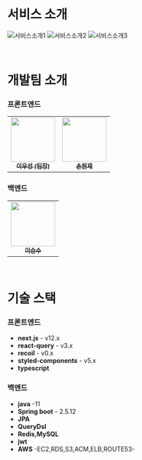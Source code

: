 # 서비스 소개

![서비스소개1](https://user-images.githubusercontent.com/75570915/169036415-c87e148e-3f43-4069-b4b7-ecc92a544d26.png)
![서비스소개2](https://user-images.githubusercontent.com/75570915/169036639-4c7341a5-fdcf-4434-8491-25e6211155d1.png)
![서비스소개3](https://user-images.githubusercontent.com/75570915/169036657-6d93fdc5-6e2c-4560-8564-81e516430345.png)

<br />

# 개발팀 소개

### 프론트엔드
<table>
  <tr>
    <td align="center">
      <a href="https://github.com/useonglee">
         <img
          src="https://avatars.githubusercontent.com/useonglee"
          width="100px;"
          alt=""
         />
         <br /><sub><b>이우성 (팀장)</b></sub>
      </a>
      <br />
    </td>
    <td align="center">
      <a href="https://github.com/sonwonjae">
         <img
          src="https://avatars.githubusercontent.com/sonwonjae"
          width="100px;"
          alt=""
         />
         <br /><sub><b>손원재</b></sub>
      </a>
      <br />
    </td>
  </tr>
</table>

### 백엔드
<table>
  <tr>
    <td align="center">
      <a href="https://github.com/sseung12">
         <img
          src="https://avatars.githubusercontent.com/sseung12"
          width="100px;"
          alt=""
         />
         <br /><sub><b>이승수</b></sub>
      </a>
      <br />
    </td>
  </tr>
</table>

<br />

# 기술 스택

### 프론트엔드
- **next.js** - v12.x
- **react-query** - v3.x
- **recoil** - v0.x
- **styled-components** - v5.x
- **typescript**

### 백엔드
- **java** -11
- **Spring boot** - 2.5.12
- **JPA**
- **QueryDsl**
- **Redis,MySQL**
- **jwt**
- **AWS** -EC2,RDS,S3,ACM,ELB,ROUTE53-
